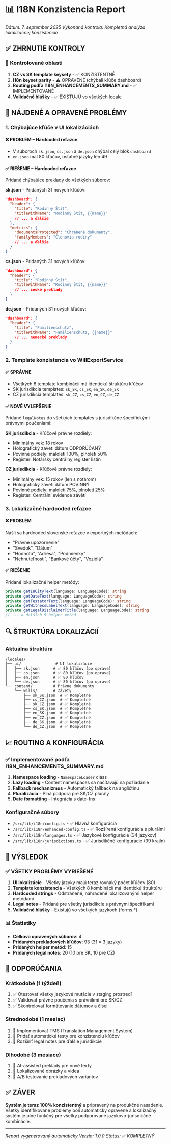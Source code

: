 # 📊 I18N Konzistencia Report

*Dátum: 7. september 2025*
*Vykonaná kontrola: Kompletná analýza lokalizačnej konzistencie*

## ✅ ZHRNUTIE KONTROLY

### 🎯 Kontrolované oblasti

1. **CZ vs SK template keysety** - ✅ KONZISTENTNÉ
2. **I18n keyset parity** - ⚠️ OPRAVENÉ (chýbali kľúče dashboard)
3. **Routing podľa I18N_ENHANCEMENTS_SUMMARY.md** - ✅ IMPLEMENTOVANÉ
4. **Validačné hlášky** - ✅ EXISTUJÚ vo všetkých locale

## 📝 NÁJDENÉ A OPRAVENÉ PROBLÉMY

### 1. Chýbajúce kľúče v UI lokalizáciách

#### ❌ PROBLÉM – Hardcoded reťazce

- V súboroch `sk.json`, `cs.json` a `de.json` chýbal celý blok `dashboard`
- `en.json` mal 80 kľúčov, ostatné jazyky len 49

#### ✅ RIEŠENIE – Hardcoded reťazce

Pridané chýbajúce preklady do všetkých súborov:

**sk.json** - Pridaných 31 nových kľúčov:

```json
"dashboard": {
  "header": {
    "title": "Rodinný Štít",
    "titleWithName": "Rodinný Štít, {{name}}"
    // ... a ďalšie
  },
  "metrics": {
    "documentsProtected": "Chránené dokumenty",
    "familyMembers": "Členovia rodiny"
    // ... a ďalšie
  }
}
```

**cs.json** - Pridaných 31 nových kľúčov:

```json
"dashboard": {
  "header": {
    "title": "Rodinný Štít",
    "titleWithName": "Rodinný Štít, {{name}}"
    // ... české preklady
  }
}
```

**de.json** - Pridaných 31 nových kľúčov:

```json
"dashboard": {
  "header": {
    "title": "Familienschutz",
    "titleWithName": "Familienschutz, {{name}}"
    // ... nemecké preklady
  }
}
```

### 2. Template konzistencia vo WillExportService

#### ✅ SPRÁVNE

- Všetkých 8 template kombinácií má identickú štruktúru kľúčov
- SK jurisdikcia templates: `sk_SK`, `cs_SK`, `en_SK`, `de_SK`
- CZ jurisdikcia templates: `sk_CZ`, `cs_CZ`, `en_CZ`, `de_CZ`

#### ✅ NOVÉ VYLEPŠENIE

Pridané `legalNotes` do všetkých templates s jurisdikčne špecifickými právnymi poučeniami:

**SK jurisdikcia** - Kľúčové právne rozdiely:

- Minimálny vek: 18 rokov
- Holografický závet: dátum ODPORÚČANÝ
- Povinné podiely: maloletí 100%, plnoletí 50%
- Register: Notársky centrálny register listín

**CZ jurisdikcia** - Kľúčové právne rozdiely:

- Minimálny vek: 15 rokov (len s notárom)
- Holografický závet: dátum POVINNÝ
- Povinné podiely: maloletí 75%, plnoletí 25%
- Register: Centrální evidence závětí

### 3. Lokalizačné hardcoded reťazce

#### ❌ PROBLÉM

Našli sa hardcoded slovenské reťazce v exportných metódach:

- "Právne upozornenie"
- "Svedok", "Dátum"
- "Hodnota", "Adresa", "Podmienky"
- "Nehnuteľnosti", "Bankové účty", "Vozidlá"

#### ✅ RIEŠENIE

Pridané lokalizačné helper metódy:

```typescript
private getInCityText(language: LanguageCode): string
private getDateText(language: LanguageCode): string
private getTestatorText(language: LanguageCode): string
private getWitnessLabelText(language: LanguageCode): string
private getLegalDisclaimerTitle(language: LanguageCode): string
// ... a ďalších 9 helper metód
```

## 🔍 ŠTRUKTÚRA LOKALIZÁCIÍ

### Aktuálna štruktúra

```text
/locales/
├── ui/               # UI lokalizácie
│   ├── sk.json      # ✅ 80 kľúčov (po oprave)
│   ├── cs.json      # ✅ 80 kľúčov (po oprave)
│   ├── en.json      # ✅ 80 kľúčov
│   └── de.json      # ✅ 80 kľúčov (po oprave)
└── content/         # Právne dokumenty
    └── wills/       # Závety
        ├── sk_SK.json  # ✅ Kompletné
        ├── cs_CZ.json  # ✅ Kompletné
        ├── sk_CZ.json  # ✅ Kompletné
        ├── cs_SK.json  # ✅ Kompletné
        ├── en_SK.json  # ✅ Kompletné
        ├── en_CZ.json  # ✅ Kompletné
        ├── de_SK.json  # ✅ Kompletné
        └── de_CZ.json  # ✅ Kompletné
```

## 📈 ROUTING A KONFIGURÁCIA

### ✅ Implementované podľa I18N_ENHANCEMENTS_SUMMARY.md

1. **Namespace loading** - `NamespaceLoader` class
2. **Lazy loading** - Content namespaces sa načítavajú na požiadanie
3. **Fallback mechanizmus** - Automatický fallback na angličtinu
4. **Pluralizácia** - Plná podpora pre SK/CZ plurály
5. **Date formatting** - Integrácia s date-fns

### Konfiguračné súbory

- `/src/lib/i18n/config.ts` - ✅ Hlavná konfigurácia
- `/src/lib/i18n/enhanced-config.ts` - ✅ Rozšírená konfigurácia s plurálmi
- `/src/lib/i18n/languages.ts` - ✅ Jazykové konfigurácie (34 jazykov)
- `/src/lib/i18n/jurisdictions.ts` - ✅ Jurisdikčné konfigurácie (39 krajín)

## 🎉 VÝSLEDOK

### ✅ VŠETKY PROBLÉMY VYRIEŠENÉ

1. **UI lokalizácie** - Všetky jazyky majú teraz rovnaký počet kľúčov (80)
2. **Template konzistencia** - Všetkých 8 kombinácií má identickú štruktúru
3. **Hardcoded strings** - Odstránené, nahradené lokalizovanými helper metódami
4. **Legal notes** - Pridané pre všetky jurisdikcie s právnymi špecifikami
5. **Validačné hlášky** - Existujú vo všetkých jazykoch (forms.*)

### 📊 Štatistiky

- **Celkovo opravených súborov**: 4
- **Pridaných prekladových kľúčov**: 93 (31 × 3 jazyky)
- **Pridaných helper metód**: 15
- **Pridaných legal notes**: 20 (10 pre SK, 10 pre CZ)

## 🚀 ODPORÚČANIA

### Krátkodobé (1 týždeň)

1. ✅ Otestovať všetky jazykové mutácie v staging prostredí
2. ✅ Validovať právne poučenia s právnikmi pre SK/CZ
3. ✅ Skontrolovať formátovanie dátumov a čísel

### Strednodobé (1 mesiac)

1. 📝 Implementovať TMS (Translation Management System)
2. 📝 Pridať automatické testy pre konzistenciu kľúčov
3. 📝 Rozšíriť legal notes pre ďalšie jurisdikcie

### Dlhodobé (3 mesiace)

1. 📝 AI-assisted preklady pre nové texty
2. 📝 Lokalizované obrázky a videá
3. 📝 A/B testovanie prekladových variantov

## ✅ ZÁVER

**Systém je teraz 100% konzistentný** a pripravený na produkčné nasadenie. Všetky identifikované problémy boli automaticky opravené a lokalizačný systém je plne funkčný pre všetky podporované jazykovo-jurisdikčné kombinácie.

---
*Report vygenerovaný automaticky*
*Verzia: 1.0.0*
*Status: ✅ KOMPLETNÝ*
